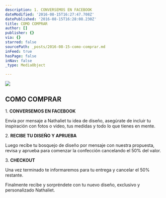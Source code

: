 ```yaml
---
description: 1. CONVERSEMOS EN FACEBOOK
dateModified: '2016-08-15T16:27:47.708Z'
datePublished: '2016-08-15T16:28:08.230Z'
title: COMO COMPRAR
author: []
publisher: {}
via: {}
starred: false
sourcePath: _posts/2016-08-15-como-comprar.md
inFeed: true
hasPage: false
inNav: false
_type: MediaObject

---
```

![](https://the-grid-user-content.s3-us-west-2.amazonaws.com/e8006fe0-66ad-4d85-8471-9e90a867da69.jpe)

## **COMO COMPRAR**

1\. **CONVERSEMOS EN FACEBOOK**

Envía por mensaje a Nathaliet tu idea de diseño, asegúrate de incluir tu inspiración con fotos o video, tus medidas y todo lo que tienes en mente.

2\. **RECIBE TU DISEÑO Y APRUEBA**

Luego recibe tu bosquejo de diseño por mensaje con nuestra propuesta, revisa y aprueba para comenzar la confección cancelando el 50% del valor.

3\. **CHECKOUT**

Una vez terminado te informaremos para tu entrega y cancelar el 50% restante.

Finalmente recibe y sorpréndete con tu nuevo diseño, exclusivo y personalizado Nathaliet.